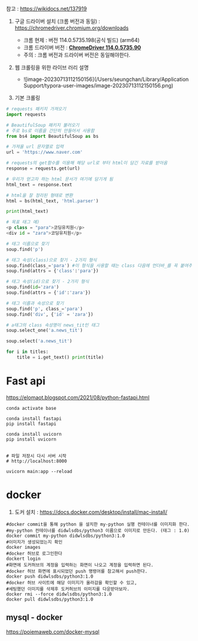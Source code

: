 참고 : https://wikidocs.net/137919



1. 구글 드라이버 설치 (크롬 버전과 동일) : https://chromedriver.chromium.org/downloads
   - 크롬 현제 : 버전 114.0.5735.198(공식 빌드) (arm64)
   - 크롬 드라이버 버전 : [**ChromeDriver 114.0.5735.90**](https://chromedriver.storage.googleapis.com/index.html?path=114.0.5735.90/)
   - 주의 : 크롬 버전과 드라이버 버전은 동일해야한다.
2. 웹 크롤링을 위한 라이브 러리 설명
   - ![image-20230713112150156](/Users/seungchan/Library/Application Support/typora-user-images/image-20230713112150156.png)



3. 기본 크롤링

```python
# requests 패키지 가져오기
import requests               

# BeautifulSoup 패키지 불러오기
# 주로 bs로 이름을 간단히 만들어서 사용함
from bs4 import BeautifulSoup as bs

# 가져올 url 문자열로 입력
url = 'https://www.naver.com'  

# requests의 get함수를 이용해 해당 url로 부터 html이 담긴 자료를 받아옴
response = requests.get(url)    

# 우리가 얻고자 하는 html 문서가 여기에 담기게 됨
html_text = response.text

# html을 잘 정리된 형태로 변환
html = bs(html_text, 'html.parser')

print(html_text)
```



```python
# 목표 태그 예)
<p class = "para">코딩유치원</p>
<div id = "zara">코딩유치원</p>

# 태그 이름으로 찾기
soup.find('p')

# 태그 속성(class)으로 찾기 - 2가지 형식
soup.find(class_='para') #이 형식을 사용할 때는 class 다음에 언더바_를 꼭 붙여주어야 한다
soup.find(attrs = {'class':'para'}) 

# 태그 속성(id)으로 찾기 - 2가지 형식
soup.find(id='zara') 
soup.find(attrs = {'id':'zara'})

# 태그 이름과 속성으로 찾기
soup.find('p', class_='para')
soup.find('div', {'id' = 'zara'})


```



```python
# a태그의 class 속성명이 news_tit인 태그 
soup.select_one('a.news_tit')

soup.select('a.news_tit')

for i in titles: 
    title = i.get_text() print(title)

```





# Fast api

https://elomaot.blogspot.com/2021/08/python-fastapi.html



```
conda activate base  

conda install fastapi
pip install fastapi  

conda install uvicorn
pip install uvicorn


# 파일 저장시 다시 서버 시작
# http://localhost:8000

uvicorn main:app --reload
```



# docker

1. 도커 설치 : https://docs.docker.com/desktop/install/mac-install/

```
#docker commit을 통해 python 을 설치한 my-python 실행 컨테이너를 이미지화 한다.
#my-python 컨테이너를 didwlsdbs/python3 이름으로 이미지로 만든다. (태그 : 1.0)
docker commit my-python didwlsdbs/python3:1.0
#이미지가 생성되었는지 확인 
docker images
#docker 허브로 로그인한다
dockert login
#화면에 도커허브의 계정을 입력하는 화면이 나오고 계정을 입력하면 된다. 
#docker 허브 화면에 표시되었던 push 명령어를 참고해서 push한다. 
docker push didwlsdbs/python3:1.0
#docker 허브 사이트에 해당 이미지가 올라감을 확인할 수 있고, 
#세팅했던 이미지를 삭제후 도커허브의 이미지를 다운받아보자.
docker rmi --force didwlsdbs/python3:1.0
docker pull didwlsdbs/python3:1.0
```

## mysql - docker

https://poiemaweb.com/docker-mysql
